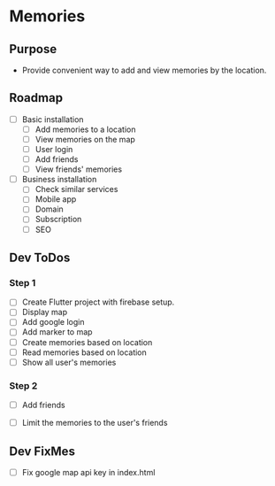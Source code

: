 # Memories
## Purpose
- Provide convenient way to add and view memories by the location.

## Roadmap
- [ ] Basic installation
  - [ ] Add memories to a location
  - [ ] View memories on the map
  - [ ] User login
  - [ ] Add friends
  - [ ] View friends' memories
- [ ] Business installation
  - [ ] Check similar services
  - [ ] Mobile app
  - [ ] Domain
  - [ ] Subscription
  - [ ] SEO

## Dev ToDos
### Step 1
- [ ] Create Flutter project with firebase setup.
- [ ] Display map
- [ ] Add google login
- [ ] Add marker to map
- [ ] Create memories based on location
- [ ] Read memories based on location
- [ ] Show all user's memories

### Step 2
- [ ] Add friends
- [ ] Limit the memories to the user's friends


## Dev FixMes
- [ ] Fix google map api key in index.html